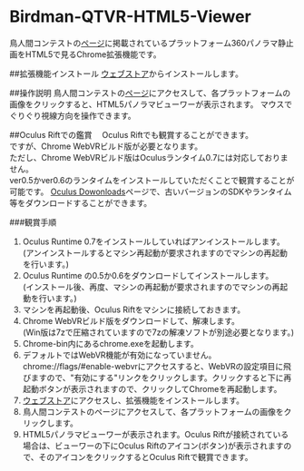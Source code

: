 # Birdman-QTVR-HTML5-Viewer
鳥人間コンテストの[ページ](http://bit.ly/1YLsVWU)に掲載されているプラットフォーム360パノラマ静止画をHTML5で見るChrome拡張機能です。

##拡張機能インストール
[ウェブストア](http://bit.ly/1LLJzk5)からインストールします。

##操作説明
鳥人間コンテストの[ページ](http://bit.ly/1YLsVWU)にアクセスして、各プラットフォームの画像をクリックすると、HTML5パノラマビューワーが表示されます。
マウスでぐりぐり視線方向を操作できます。

##Oculus Riftでの鑑賞　
Oculus Riftでも観賞することができます。  
ですが、Chrome WebVRビルド版が必要となります。  
ただし、Chrome WebVRビルド版はOculusランタイム0.7には対応しておりません。  
ver0.5かver0.6のランタイムをインストールしていただくことで観賞することが可能です。
[Oculus Dowonloads](https://developer.oculus.com/downloads/)ページで、古いバージョンのSDKやランタイム等をダウンロードすることができます。

###観賞手順
1. Oculus Runtime 0.7をインストールしていればアンインストールします。  
(アンインストールするとマシン再起動が要求されますのでマシンの再起動を行います。)
2. Oculus Runtime の0.5か0.6をダウンロードしてインストールします。  
(インストール後、再度、マシンの再起動が要求されますのでマシンの再起動を行います。)
3. マシンを再起動後、Oculus Riftをマシンに接続しておきます。
3. Chrome WebVRビルド版をダウンロードして、解凍します。  
(Win版は7zで圧縮されていますので7zの解凍ソフトが別途必要となります。)
4. Chrome-bin内にあるchrome.exeを起動します。
5. デフォルトではWebVR機能が有効になっていません。chrome://flags/#enable-webvrにアクセスすると、WebVRの設定項目に飛びますので、"有効にする"リンクをクリックします。クリックすると下に再起動ボタンが表示されますので、クリックしてChromeを再起動します。
6. [ウェブストア](http://bit.ly/1LLJzk5)にアクセスし、拡張機能をインストールします。
6. 鳥人間コンテストのページにアクセスして、各プラットフォームの画像をクリックします。
7. HTML5パノラマビューワーが表示されます。Oculus Riftが接続されている場合は、ビューワーの下にOculus Riftのアイコン(ボタン)が表示されますので、そのアイコンをクリックするとOculus Riftで観賞できます。





